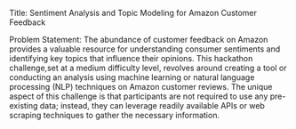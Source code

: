 Title: Sentiment Analysis and Topic Modeling for Amazon Customer Feedback

Problem Statement:
The abundance of customer feedback on Amazon provides a valuable resource for understanding consumer sentiments and identifying key topics that influence their opinions. This hackathon challenge,set at a medium difficulty level, revolves around creating a tool or conducting an analysis using machine learning or natural language processing (NLP) techniques on Amazon customer reviews. The unique aspect of this challenge is that participants are not required to use any pre-existing data; instead, they can leverage readily available APIs or web scraping techniques to gather the necessary information.
